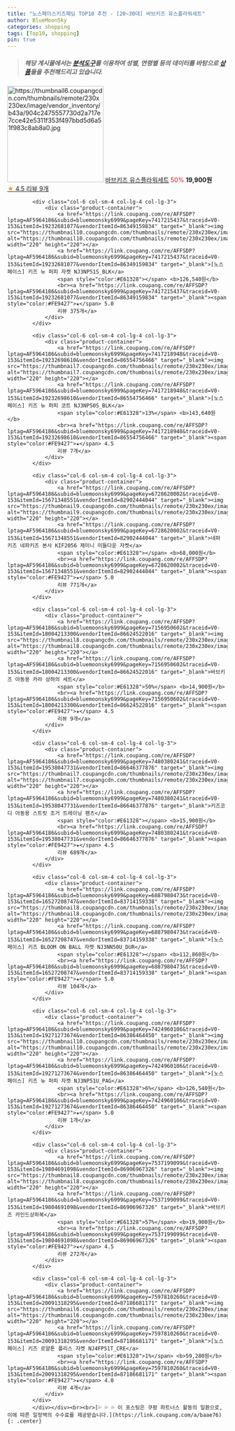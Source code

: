 ```yaml
---
title: "노스페이스키즈패딩 TOP10 추천 - [20~30대] 바브키즈 유스플라워세트"
author: BlueMoonSky
categories: shopping
tags: [Top10, shopping]
pin: true
---
```


> ##### 해당 게시물에서는 [**분석도구**](https://itemscout.io/)를 이용하여 **성별**, **연령별** 등의 데이터를 바탕으로 [**상품**](https://link.coupang.com/a/baae76)들을 추천해드리고 있습니다.
<div class="container"><div class="row">
            <div class="col-6 col-sm-4 col-lg-4 col-lg-3">
                <div class="product-container">
                    <a href="https://link.coupang.com/re/AFFSDP?lptag=AF5964186&subid=bluemoonsky6999&pageKey=6717879489&traceid=V0-153&itemId=15617359956&vendorItemId=84735511635" target="_blank"><img src="https://thumbnail6.coupangcdn.com/thumbnails/remote/230x230ex/image/vendor_inventory/b43a/904c2475557730d2a717e7cce42e5311f353f497bbd5d6a51f983c8ab8a0.jpg" alt="https://thumbnail6.coupangcdn.com/thumbnails/remote/230x230ex/image/vendor_inventory/b43a/904c2475557730d2a717e7cce42e5311f353f497bbd5d6a51f983c8ab8a0.jpg" width="220" height="220"></a>
                    <a href="https://link.coupang.com/re/AFFSDP?lptag=AF5964186&subid=bluemoonsky6999&pageKey=6717879489&traceid=V0-153&itemId=15617359956&vendorItemId=84735511635" target="_blank">바브키즈 유스플라워세트</a>
                    <span style="color:#E61328">50%</span> <b>19,900원</b>
                    <br><a href="https://link.coupang.com/re/AFFSDP?lptag=AF5964186&subid=bluemoonsky6999&pageKey=6717879489&traceid=V0-153&itemId=15617359956&vendorItemId=84735511635" target="_blank"><span style="color:#FE9427">★</span> 4.5
                    리뷰 9개</a>
                </div>
            </div>
            
            <div class="col-6 col-sm-4 col-lg-4 col-lg-3">
                <div class="product-container">
                    <a href="https://link.coupang.com/re/AFFSDP?lptag=AF5964186&subid=bluemoonsky6999&pageKey=7417215437&traceid=V0-153&itemId=19232681077&vendorItemId=86349159834" target="_blank"><img src="https://thumbnail10.coupangcdn.com/thumbnails/remote/230x230ex/image/vendor_inventory/f17d/5474f34927738e4667b1a4bec0f5f363fddafc41700c302cf8b47682687e.jpg" alt="https://thumbnail10.coupangcdn.com/thumbnails/remote/230x230ex/image/vendor_inventory/f17d/5474f34927738e4667b1a4bec0f5f363fddafc41700c302cf8b47682687e.jpg" width="220" height="220"></a>
                    <a href="https://link.coupang.com/re/AFFSDP?lptag=AF5964186&subid=bluemoonsky6999&pageKey=7417215437&traceid=V0-153&itemId=19232681077&vendorItemId=86349159834" target="_blank">[노스페이스] 키즈 뉴 퍼피 자켓 NJ3NP51S_BLK</a>
                    <span style="color:#E61328"></span> <b>126,540원</b>
                    <br><a href="https://link.coupang.com/re/AFFSDP?lptag=AF5964186&subid=bluemoonsky6999&pageKey=7417215437&traceid=V0-153&itemId=19232681077&vendorItemId=86349159834" target="_blank"><span style="color:#FE9427">★</span> 5.0
                    리뷰 375개</a>
                </div>
            </div>
            
            <div class="col-6 col-sm-4 col-lg-4 col-lg-3">
                <div class="product-container">
                    <a href="https://link.coupang.com/re/AFFSDP?lptag=AF5964186&subid=bluemoonsky6999&pageKey=7417218948&traceid=V0-153&itemId=19232698610&vendorItemId=86554756466" target="_blank"><img src="https://thumbnail7.coupangcdn.com/thumbnails/remote/230x230ex/image/vendor_inventory/4767/76927ab7798e4abbf111b32e6596723f32014bf2a01edb62fc40d8ccef11.jpg" alt="https://thumbnail7.coupangcdn.com/thumbnails/remote/230x230ex/image/vendor_inventory/4767/76927ab7798e4abbf111b32e6596723f32014bf2a01edb62fc40d8ccef11.jpg" width="220" height="220"></a>
                    <a href="https://link.coupang.com/re/AFFSDP?lptag=AF5964186&subid=bluemoonsky6999&pageKey=7417218948&traceid=V0-153&itemId=19232698610&vendorItemId=86554756466" target="_blank">[노스페이스] 키즈 뉴 퍼피 코트 NJ3NP50S_BLK</a>
                    <span style="color:#E61328">13%</span> <b>143,640원</b>
                    <br><a href="https://link.coupang.com/re/AFFSDP?lptag=AF5964186&subid=bluemoonsky6999&pageKey=7417218948&traceid=V0-153&itemId=19232698610&vendorItemId=86554756466" target="_blank"><span style="color:#FE9427">★</span> 4.5
                    리뷰 7개</a>
                </div>
            </div>
            
            <div class="col-6 col-sm-4 col-lg-4 col-lg-3">
                <div class="product-container">
                    <a href="https://link.coupang.com/re/AFFSDP?lptag=AF5964186&subid=bluemoonsky6999&pageKey=6728620002&traceid=V0-153&itemId=15671348551&vendorItemId=82902444044" target="_blank"><img src="https://thumbnail9.coupangcdn.com/thumbnails/remote/230x230ex/image/vendor_inventory/2cbf/18c22bcf13b5f0c78e4d8ec2a64aedf07eb87a1fae1f0e7691b4341b6146.jpg" alt="https://thumbnail9.coupangcdn.com/thumbnails/remote/230x230ex/image/vendor_inventory/2cbf/18c22bcf13b5f0c78e4d8ec2a64aedf07eb87a1fae1f0e7691b4341b6146.jpg" width="220" height="220"></a>
                    <a href="https://link.coupang.com/re/AFFSDP?lptag=AF5964186&subid=bluemoonsky6999&pageKey=6728620002&traceid=V0-153&itemId=15671348551&vendorItemId=82902444044" target="_blank">네파 키즈 네파키즈 본사 KIF2056 제미니 미들다운 자켓</a>
                    <span style="color:#E61328"></span> <b>68,000원</b>
                    <br><a href="https://link.coupang.com/re/AFFSDP?lptag=AF5964186&subid=bluemoonsky6999&pageKey=6728620002&traceid=V0-153&itemId=15671348551&vendorItemId=82902444044" target="_blank"><span style="color:#FE9427">★</span> 5.0
                    리뷰 771개</a>
                </div>
            </div>
            
            <div class="col-6 col-sm-4 col-lg-4 col-lg-3">
                <div class="product-container">
                    <a href="https://link.coupang.com/re/AFFSDP?lptag=AF5964186&subid=bluemoonsky6999&pageKey=7156950602&traceid=V0-153&itemId=18004213300&vendorItemId=86624522016" target="_blank"><img src="https://thumbnail8.coupangcdn.com/thumbnails/remote/230x230ex/image/vendor_inventory/471b/b23e2dcc1ae724373fa10434c9437cdb6b4ac364620d671040f85925423f.jpg" alt="https://thumbnail8.coupangcdn.com/thumbnails/remote/230x230ex/image/vendor_inventory/471b/b23e2dcc1ae724373fa10434c9437cdb6b4ac364620d671040f85925423f.jpg" width="220" height="220"></a>
                    <a href="https://link.coupang.com/re/AFFSDP?lptag=AF5964186&subid=bluemoonsky6999&pageKey=7156950602&traceid=V0-153&itemId=18004213300&vendorItemId=86624522016" target="_blank">바브키즈 아동용 카라 상하의 세트</a>
                    <span style="color:#E61328">50%</span> <b>14,900원</b>
                    <br><a href="https://link.coupang.com/re/AFFSDP?lptag=AF5964186&subid=bluemoonsky6999&pageKey=7156950602&traceid=V0-153&itemId=18004213300&vendorItemId=86624522016" target="_blank"><span style="color:#FE9427">★</span> 4.5
                    리뷰 9개</a>
                </div>
            </div>
            
            <div class="col-6 col-sm-4 col-lg-4 col-lg-3">
                <div class="product-container">
                    <a href="https://link.coupang.com/re/AFFSDP?lptag=AF5964186&subid=bluemoonsky6999&pageKey=7480380241&traceid=V0-153&itemId=19538047731&vendorItemId=86646377876" target="_blank"><img src="https://thumbnail7.coupangcdn.com/thumbnails/remote/230x230ex/image/rs_quotation_api/h168dawt/fbbb2d5d10ed4c40b4bc37fc777c6bbf.jpg" alt="https://thumbnail7.coupangcdn.com/thumbnails/remote/230x230ex/image/rs_quotation_api/h168dawt/fbbb2d5d10ed4c40b4bc37fc777c6bbf.jpg" width="220" height="220"></a>
                    <a href="https://link.coupang.com/re/AFFSDP?lptag=AF5964186&subid=bluemoonsky6999&pageKey=7480380241&traceid=V0-153&itemId=19538047731&vendorItemId=86646377876" target="_blank">키즈코디 아동용 스트릿 조거 트레이닝 팬츠</a>
                    <span style="color:#E61328"></span> <b>15,900원</b>
                    <br><a href="https://link.coupang.com/re/AFFSDP?lptag=AF5964186&subid=bluemoonsky6999&pageKey=7480380241&traceid=V0-153&itemId=19538047731&vendorItemId=86646377876" target="_blank"><span style="color:#FE9427">★</span> 4.5
                    리뷰 689개</a>
                </div>
            </div>
            
            <div class="col-6 col-sm-4 col-lg-4 col-lg-3">
                <div class="product-container">
                    <a href="https://link.coupang.com/re/AFFSDP?lptag=AF5964186&subid=bluemoonsky6999&pageKey=6887980473&traceid=V0-153&itemId=16527208747&vendorItemId=83714159338" target="_blank"><img src="https://thumbnail8.coupangcdn.com/thumbnails/remote/230x230ex/image/vendor_inventory/7197/6a9c9915d412ca1e22a40ee2988332c0a18fa473c3e2eeae119e330c5de6.jpg" alt="https://thumbnail8.coupangcdn.com/thumbnails/remote/230x230ex/image/vendor_inventory/7197/6a9c9915d412ca1e22a40ee2988332c0a18fa473c3e2eeae119e330c5de6.jpg" width="220" height="220"></a>
                    <a href="https://link.coupang.com/re/AFFSDP?lptag=AF5964186&subid=bluemoonsky6999&pageKey=6887980473&traceid=V0-153&itemId=16527208747&vendorItemId=83714159338" target="_blank">[노스페이스] 키즈 BLOOM ON BALL 자켓 NJ3NN50U_DUR</a>
                    <span style="color:#E61328"></span> <b>112,860원</b>
                    <br><a href="https://link.coupang.com/re/AFFSDP?lptag=AF5964186&subid=bluemoonsky6999&pageKey=6887980473&traceid=V0-153&itemId=16527208747&vendorItemId=83714159338" target="_blank"><span style="color:#FE9427">★</span> 5.0
                    리뷰 104개</a>
                </div>
            </div>
            
            <div class="col-6 col-sm-4 col-lg-4 col-lg-3">
                <div class="product-container">
                    <a href="https://link.coupang.com/re/AFFSDP?lptag=AF5964186&subid=bluemoonsky6999&pageKey=7424960106&traceid=V0-153&itemId=19271273674&vendorItemId=86386464450" target="_blank"><img src="https://thumbnail10.coupangcdn.com/thumbnails/remote/230x230ex/image/vendor_inventory/2373/15e94154fd552ac7c22932a944d6a0c7a54a38c35b6b6913259602f71067.jpg" alt="https://thumbnail10.coupangcdn.com/thumbnails/remote/230x230ex/image/vendor_inventory/2373/15e94154fd552ac7c22932a944d6a0c7a54a38c35b6b6913259602f71067.jpg" width="220" height="220"></a>
                    <a href="https://link.coupang.com/re/AFFSDP?lptag=AF5964186&subid=bluemoonsky6999&pageKey=7424960106&traceid=V0-153&itemId=19271273674&vendorItemId=86386464450" target="_blank">[노스페이스] 키즈 뉴 퍼피 자켓 NJ3NP51U_PAG</a>
                    <span style="color:#E61328">6%</span> <b>126,540원</b>
                    <br><a href="https://link.coupang.com/re/AFFSDP?lptag=AF5964186&subid=bluemoonsky6999&pageKey=7424960106&traceid=V0-153&itemId=19271273674&vendorItemId=86386464450" target="_blank"><span style="color:#FE9427">★</span> 5.0
                    리뷰 1개</a>
                </div>
            </div>
            
            <div class="col-6 col-sm-4 col-lg-4 col-lg-3">
                <div class="product-container">
                    <a href="https://link.coupang.com/re/AFFSDP?lptag=AF5964186&subid=bluemoonsky6999&pageKey=7537199099&traceid=V0-153&itemId=19804691098&vendorItemId=86906967326" target="_blank"><img src="https://thumbnail8.coupangcdn.com/thumbnails/remote/230x230ex/image/vendor_inventory/28b4/c64145a5b227ec2f9dbebe6d61373f826ba513087acff2cdbe5050b1e59a.jpg" alt="https://thumbnail8.coupangcdn.com/thumbnails/remote/230x230ex/image/vendor_inventory/28b4/c64145a5b227ec2f9dbebe6d61373f826ba513087acff2cdbe5050b1e59a.jpg" width="220" height="220"></a>
                    <a href="https://link.coupang.com/re/AFFSDP?lptag=AF5964186&subid=bluemoonsky6999&pageKey=7537199099&traceid=V0-153&itemId=19804691098&vendorItemId=86906967326" target="_blank">바브키즈 카인드상하복</a>
                    <span style="color:#E61328">57%</span> <b>19,900원</b>
                    <br><a href="https://link.coupang.com/re/AFFSDP?lptag=AF5964186&subid=bluemoonsky6999&pageKey=7537199099&traceid=V0-153&itemId=19804691098&vendorItemId=86906967326" target="_blank"><span style="color:#FE9427">★</span> 4.5
                    리뷰 272개</a>
                </div>
            </div>
            
            <div class="col-6 col-sm-4 col-lg-4 col-lg-3">
                <div class="product-container">
                    <a href="https://link.coupang.com/re/AFFSDP?lptag=AF5964186&subid=bluemoonsky6999&pageKey=7597810260&traceid=V0-153&itemId=20091318295&vendorItemId=87186681171" target="_blank"><img src="https://thumbnail6.coupangcdn.com/thumbnails/remote/230x230ex/image/vendor_inventory/669a/f081dafc9398f3f0ee22b3ac4d1c1f5541b1e533a0079dc6c194235ebf78.jpg" alt="https://thumbnail6.coupangcdn.com/thumbnails/remote/230x230ex/image/vendor_inventory/669a/f081dafc9398f3f0ee22b3ac4d1c1f5541b1e533a0079dc6c194235ebf78.jpg" width="220" height="220"></a>
                    <a href="https://link.coupang.com/re/AFFSDP?lptag=AF5964186&subid=bluemoonsky6999&pageKey=7597810260&traceid=V0-153&itemId=20091318295&vendorItemId=87186681171" target="_blank">[노스페이스] 키즈 로얄톤 플리스 자켓 NJ4FP51T_CRE</a>
                    <span style="color:#E61328">1%</span> <b>59,280원</b>
                    <br><a href="https://link.coupang.com/re/AFFSDP?lptag=AF5964186&subid=bluemoonsky6999&pageKey=7597810260&traceid=V0-153&itemId=20091318295&vendorItemId=87186681171" target="_blank"><span style="color:#FE9427">★</span> 4.0
                    리뷰 4개</a>
                </div>
            </div>
            </div></div><br><br>[💦 💦 💦 이 포스팅은 쿠팡 파트너스 활동의 일환으로, 이에 따른 일정액의 수수료를 제공받습니다.](https://link.coupang.com/a/baae76){: .center}